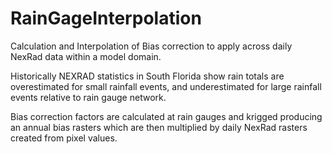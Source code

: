 # RainGageInterpolation
Calculation and Interpolation of Bias correction to apply across daily NexRad data within a model domain.  

Historically NEXRAD statistics in South Florida show rain totals are overestimated for small rainfall events, and underestimated for large rainfall events relative to rain gauge network.  

Bias correction factors are calculated at rain gauges and krigged producing an annual bias rasters which are then multiplied by daily NexRad rasters created from pixel values.
